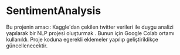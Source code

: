 # SentimentAnalysis
Bu projenin amacı: Kaggle'dan çekilen twitter verileri ile duygu analizi yapılarak bir NLP projesi oluşturmak . 
Bunun için Google Colab ortamı kullanıldı. 
Proje koduna egerekli eklemeler yapılıp geliştirildikçe güncellenecektir.